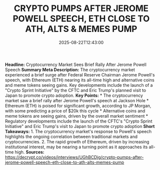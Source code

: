 ﻿---
title: "CRYPTO PUMPS AFTER JEROME POWELL SPEECH, ETH CLOSE TO ATH, ALTS & MEMES PUMP"
date: "2025-08-22T12:43:00"
category: "Markets"
summary: ""
slug: "crypto pumps after jerome powell speech eth close to ath alt"
source_urls:
  - "https://decrypt.co/videos/interviews/UGhBCDjg/crypto-pumps-after-jerome-powell-speech-eth-close-to-ath-alts-memes-pump"
seo:
  title: "CRYPTO PUMPS AFTER JEROME POWELL SPEECH, ETH CLOSE TO ATH, ALTS & MEMES PUMP | Hash n Hedge"
  description: ""
  keywords: ["news", "markets", "brief"]
---
**Headline:** Cryptocurrency Market Sees Brief Rally After Jerome Powell Speech  **Summary Meta Description:** The cryptocurrency market experienced a brief surge after Federal Reserve Chairman Jerome Powell's speech, with Ethereum (ETH) nearing its all-time high and alternative coins and meme tokens seeing gains. Key developments include the launch of a "Crypto Sprint Initiative" by the CFTC and Eric Trump's planned visit to Japan to promote crypto adoption.  **Key Points:**  * The cryptocurrency market saw a brief rally after Jerome Powell's speech at Jackson Hole * Ethereum (ETH) is poised for significant growth, according to JP Morgan, with some predicting a price of $20k this cycle * Alternative coins and meme tokens are seeing gains, driven by the overall market sentiment * Regulatory developments include the launch of the CFTC's "Crypto Sprint Initiative" and Eric Trump's visit to Japan to promote crypto adoption  **Short Takeaways:**  1. The cryptocurrency market's response to Powell's speech highlights the ongoing correlation between traditional markets and cryptocurrencies. 2. The rapid growth of Ethereum, driven by increasing institutional interest, may be nearing a turning point as it approaches its all-time high.  **Sources:** https://decrypt.co/videos/interviews/UGhBCDjg/crypto-pumps-after-jerome-powell-speech-eth-close-to-ath-alts-memes-pump 

